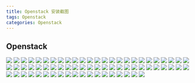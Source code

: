 ```yaml
---
title: Openstack 安装截图
tags: Openstack
categories: Openstack
---
```


## Openstack

![](/images/keystone-create-service-project.png)
![](/images/keystone-create-demo-project.png)
![](/images/keystone-create-demo-user.png)
![](/images/openstack-create-user-role.png)
![](/images/openstack-add-user-role-to-project-and-user.png)
![](/images/openstack-admin-user-request-authentication-token.png)
![](/images/openstack-demo-user-request-authentication-token.png)
![](/images/openstack-create-user-glance.png)
![](/images/openstack-add-glance-to-admin-and-service-project.png)
![](/images/openstack-create-image-service.png)
![](/images/openstack-create-public-endpoint-for-image-service.png)
![](/images/openstack-create-internal-endpoint-for-image-service.png)
![](/images/openstack-create-admin-endpoint-for-image-service.png)
![](/images/openstack-create-image-named-cirros.png)
![](/images/openstack-image-list.png)
![](/images/openstack-create-user-nova.png)
![](/images/openstack-add-nova-to-admin-and-service-project.png)
![](/images/openstack-create-compute-service.png)
![](/images/openstack-create-public-endpoint-for-compute-service.png)
![](/images/openstack-create-internal-endpoint-for-compute-service.png)
![](/images/openstack-create-admin-endpoint-for-compute-service.png)
![](/images/openstack-create-user-placement.png)
![](/images/openstack-add-placement-to-admin-and-service-project.png)
![](/images/openstack-create-placement-api-service.png)
![](/images/openstack-create-public-endpoint-for-placement-api.png)
![](/images/openstack-create-internal-endpoint-for-placement-api.png)
![](/images/openstack-create-admin-endpoint-for-placement-api.png)
![](/images/nova-manage-list-cells.png)
![](/images/openstack-list-hypervisor-after-nova-compute-installed.png)
![](/images/openstack-compute-service-list.png)
![](/images/openstack-catalog-or-endpoint-list.png)
![](/images/check-cells-and-placement-api-working-success.png)
![](/images/openstack-create-user-neutron.png)
![](/images/openstack-add-neutron-to-admin-and-service-project.png)
![](/images/openstack-create-network-service.png)
![](/images/openstack-create-public-endpoint-for-network-service.png)
![](/images/openstack-create-internal-endpoint-for-network-service.png)
![](/images/openstack-create-admin-endpoint-for-network-service.png)
![](/images/openstack-re-create-network-endpoints.png)
![](/images/openstack-verify-neutron-install-correct.png)
![](/images/openstack-create-flavor.png)
![](/images/openstack-create-keypair-and-add-one-public-key.png)
![](/images/openstack-add-icmp-rules-to-default-security-group.png)
![](/images/openstack-add-ssh-rules-to-default-security-group.png)
![](/images/openstack-list-flavor-and-image.png)
![](/images/openstack-create-selfservice-network.png)
![](/images/openstack-create-subnet-for-selfservice.png)
![](/images/openstack-create-router.png)
![](/images/openstack-create-provider-network.png)
![](/images/openstack-create-subnet-for-provider.png)
![](/images/openstack-router-gateway-set-to-provider.png)
![](/images/list-ip-namespace-on-neutron.png)
![](/images/neutron-list-router-and-port.png)
![](/images/ping-router-ip-on-neutron-node-for-verify.png)
![](/images/openstack-network-list.png)
![](/images/openstack-create-instance-on-provider-network.png)
![](/images/openstack-create-instance-use-selfservice-network.png)
![](/images/openstack-list-all-servers.png)
![](/images/vnc-viewer-success.png)
![](/images/openstack-vnc-view-success-pic2.png)
![](/images/openstack-create-floating-ip-from-provider-net.png)
![](/images/openstack-bind-floating-ip-to-selfservice-instance.png)
![](/images/openstack-create-cinder-user.png)
![](/images/openstack-create-service-cinderv2-cinderv3.png)
![](/images/openstack-dashboar-permission-error-and-web-timeout-solve-method.png)
![](/images/openstack-create-endpoint-for-volumev2.png)
![](/images/openstack-create-endpoint-for-volumev3.png)
![](/images/vgcreate-cinder-volumes-sdb.png)
![](/images/openstack-volume-service-list-for-verify.png)
